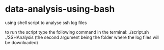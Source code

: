 # data-analysis-using-bash
using shell script to analyse ssh log files

to run the script type the following command in the terminal:
./script.sh ./SSHAnalysis
(the second argument being the folder where the log files will be downloaded)
